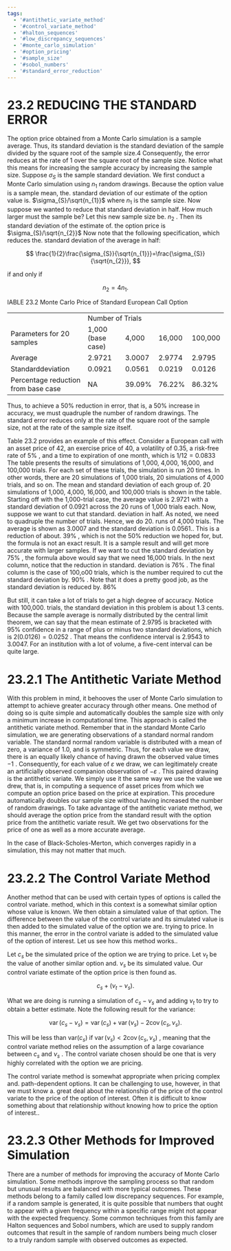 ```yaml
---
tags:
  - '#antithetic_variate_method'
  - '#control_variate_method'
  - '#halton_sequences'
  - '#low_discrepancy_sequences'
  - '#monte_carlo_simulation'
  - '#option_pricing'
  - '#sample_size'
  - '#sobol_numbers'
  - '#standard_error_reduction'
---
```

# 23.2 REDUCING THE STANDARD ERROR

The option price obtained from a Monte Carlo simulation is a sample average. Thus, its standard deviation is the standard deviation of the sample divided by the square root of the sample size.4 Consequently, the error reduces at the rate of 1 over the square root of the sample size. Notice what this means for increasing the sample accuracy by increasing the sample size. Suppose $\sigma_{S}$ is the sample standard deviation. We first conduct a Monte Carlo simulation using $n_{1}$ random drawings. Because the option value is a sample mean, the. standard deviation of our estimate of the option value is. $\sigma_{S}/\sqrt{n_{1}}$ where $n_{1}$ is the sample size. Now suppose we wanted to reduce that standard deviation in half. How much larger must the sample be? Let this new sample size be. $n_{2}$ . Then its standard deviation of the estimate of. the option price is $\sigma_{S}/\sqrt{n_{2}}$ Now note that the following specification, which reduces the. standard deviation of the average in half:

$$
\frac{1}{2}\frac{\sigma_{S}}{\sqrt{n_{1}}}=\frac{\sigma_{S}}{\sqrt{n_{2}}},
$$

if and only if

$$
n_{2}=4n_{1}.
$$

IABLE 23.2 Monte Carlo Price of Standard European Call Option


<html><body><table><tr><td></td><td colspan="4">Number of Trials</td></tr><tr><td>Parameters for 20 samples</td><td>1,000 (base case)</td><td>4,000</td><td>16,000</td><td>100,000</td></tr><tr><td>Average</td><td>2.9721</td><td>3.0007</td><td>2.9774</td><td>2.9795</td></tr><tr><td>Standarddeviation</td><td>0.0921</td><td>0.0561</td><td>0.0219</td><td>0.0126</td></tr><tr><td>Percentage reduction from base case</td><td>NA</td><td>39.09%</td><td>76.22%</td><td>86.32%</td></tr></table></body></html>

Thus, to achieve a $50\%$ reduction in error, that is, a $50\%$ increase in accuracy, we must quadruple the number of random drawings. The standard error reduces only at the rate of the square root of the sample size, not at the rate of the sample size itself.

Table 23.2 provides an example of this effect. Consider a European call with an asset price of 42, an exercise price of 40, a volatility of 0.35, a risk-free rate of $5\%$ , and a time to expiration of one month, which is $1/12=0.0833$ The table presents the results of simulations of 1,000, 4,000, 16,000, and 100,000 trials. For each set of these trials, the simulation is run 20 times. In other words, there are 20 simulations of 1,000 trials, 20 simulations of 4,000 trials, and so on. The mean and standard deviation of each group of. 20 simulations of 1,000, 4,000, 16,000, and 100,000 trials is shown in the table. Starting off with the 1,000-trial case, the average value is 2.9721 with a standard deviation of 0.0921 across the 20 runs of 1,000 trials each. Now, suppose we want to cut that standard. deviation in half. As noted, we need to quadruple the number of trials. Hence, we do 20. runs of 4,000 trials. The average is shown as 3.0007 and the standard deviation is 0.0561.. This is a reduction of about. $39\%$ , which is not the $50\%$ reduction we hoped for, but. the formula is not an exact result. It is a sample result and will get more accurate with larger samples. If we want to cut the standard deviation by $75\%$ , the formula above would say that we need 16,000 trials. In the next column, notice that the reduction in standard. deviation is $76\%$ . The final column is the case of 100,o00 trials, which is the number required to cut the standard deviation by. $90\%$ . Note that it does a pretty good job, as the standard deviation is reduced by. $86\%$

But still, it can take a lot of trials to get a high degree of accuracy. Notice with 100,000. trials, the standard deviation in this problem is about 1.3 cents. Because the sample average is normally distributed by the central limit theorem, we can say that the mean estimate of 2.9795 is bracketed with $95\%$ confidence in a range of plus or minus two standard deviations, which is $2(0.0126)=0.0252$ . That means the confidence interval is 2.9543 to 3.0047. For an institution with a lot of volume, a five-cent interval can be quite large.

# 23.2.1 The Antithetic Variate Method

With this problem in mind, it behooves the user of Monte Carlo simulation to attempt to achieve greater accuracy through other means. One method of doing so is quite simple and automatically doubles the sample size with only a minimum increase in computational time. This approach is called the antithetic variate method. Remember that in the standard Monte Carlo simulation, we are generating observations of a standard normal random variable. The standard normal random variable is distributed with a mean of zero, a variance of 1.0, and is symmetric. Thus, for each value we draw, there is an equally likely chance of having drawn the observed value times $-1$ . Consequently, for each value of $\varepsilon$ we draw, we can legitimately create an artificially observed companion observation of $-\varepsilon$ . This paired drawing is the antithetic variate. We simply use it the same way we use the value we drew, that is, in computing a sequence of asset prices from which we compute an option price based on the price at expiration. This procedure automatically doubles our sample size without having increased the number of random drawings. To take advantage of the antithetic variate method, we should average the option price from the standard result with the option price from the antithetic variate result. We get two observations for the price of one as well as a more accurate average.

In the case of Black-Scholes-Merton, which converges rapidly in a simulation, this may not matter that much.

# 23.2.2 The Control Variate Method

Another method that can be used with certain types of options is called the control variate. method, which in this context is a somewhat similar option whose value is known. We then obtain a simulated value of that option. The difference between the value of the control variate and its simulated value is then added to the simulated value of the option we are. trying to price. In this manner, the error in the control variate is added to the simulated value of the option of interest. Let us see how this method works..

Let $c_{s}$ be the simulated price of the option we are trying to price. Let $\nu_{t}$ be the value of another similar option and. $\nu_{s}$ be its simulated value. Our control variate estimate of the option price is then found as.

$$
c_{s}+(\nu_{t}-\nu_{s}).
$$

What we are doing is running a simulation of $c_{s}-\nu_{s}$ and adding $\nu_{t}$ to try to obtain a better estimate. Note the following result for the variance:

$$
\operatorname{var}(c_{s}-\nu_{s})=\operatorname{var}(c_{s})+\operatorname{var}(\nu_{s})-2\operatorname{cov}(c_{s},\nu_{s}).
$$

This will be less than $\mathrm{var}(c_{s})$ if $\operatorname{var}(\nu_{s})<2\operatorname{cov}(c_{s},\nu_{s})$ , meaning that the control variate method relies on the assumption of a large covariance between $c_{s}$ and $\nu_{s}$ . The control variate chosen should be one that is very highly correlated with the option we are pricing.

The control variate method is somewhat appropriate when pricing complex and. path-dependent options. It can be challenging to use, however, in that we must know a. great deal about the relationship of the price of the control variate to the price of the option of interest. Often it is difficult to know something about that relationship without knowing how to price the option of interest..

# 23.2.3 Other Methods for Improved Simulation

There are a number of methods for improving the accuracy of Monte Carlo simulation. Some methods improve the sampling process so that random but unusual results are balanced with more typical outcomes. These methods belong to a family called low discrepancy sequences. For example, if a random sample is generated, it is quite possible that numbers that ought to appear with a given frequency within a specific range might not appear with the expected frequency. Some common techniques from this family are Halton sequences and Sobol numbers, which are used to supply random outcomes that result in the sample of random numbers being much closer to a truly random sample with observed outcomes as expected.
